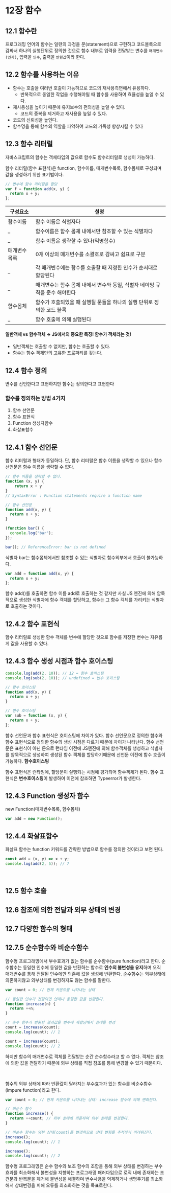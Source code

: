 # 12장 함수

## 12.1 함수란

프로그래밍 언어의 함수는 일련의 과정을 문(statement)으로 구현하고 코드블록으로 감싸서 하나의 실행단위로 정의한 것으로 함수 내부로 입력을 전달받는 변수를 `매개변수(인자)`, 입력을 `인수`, 출력을 `반환값`이라 한다.



## 12.2 함수를 사용하는 이유

- 함수는 호출을 여러번 호출이 가능하므로 코드의 재사용측면에서 유용하다.
  - 반복적으로 동일한 작업을 수행해야될 때 함수를 사용하여 효율성을 높일 수 있다.
- 재사용성을 높이기 때문에 유지보수의 편의성을 높일 수 있다.
  - 코드의 중복을 제거하고 재사용을 높일 수 있다.
- 코드의 신뢰성을 높인다.
- 함수명을 통해 함수의 역할을 파악하여 코드의 가독성 향상시킬 수 있다


## 12.3 함수 리터럴

자바스크립트의 함수는 객체타입의 값으로 함수도 함수리터럴로 생성이 가능하다.

함수 리터럴(함수 표현식)은 function, 함수이름, 매개변수목록, 함수몸체로 구성되며 값을 생성하기 위한 표기법이다.

```js
// 변수에 함수 리터럴을 할당
var f = function add(x, y) {
  return x + y;
};
```

구성요소 | 설명
---|---
함수이름 | 함수 이름은 식별자다
_ | 함수이름은 함수 몸체 내에서만 참조할 수 있는 식별자다
_ | 함수 이름은 생략할 수 있다(익명함수)
매개변수목록 | 0개 이상의 매개변수를 소괄호로 감싸고 쉼표로 구분
_ | 각 매개변수에는 함수를 호출할 때 지정한 인수가 순서대로 할당된다
_ | 매개변수는 함수 몸체 내에서 변수와 동일, 식별자 네이밍 규칙을 준수 해야한다
함수몸체 | 함수가 호출되었을 때 실행될 문들을 하나의 실행 단위로 정의한 코드 블록
_ | 함수 호출에 의해 실행된다

#### 일반객체 vs 함수객체 → JS에서의 중요한 특징! 함수가 객체라는 것!
- 일반객체는 호출할 수 없지만, 함수는 호출할 수 있다.
- 함수는 함수 객체만의 고유한 프로퍼티를 갖는다.

## 12.4 함수 정의

변수를 선언한다고 표현하지만 함수는 정의한다고 표현한다

### 함수를 정의하는 방법 4가지
1. 함수 선언문
2. 함수 표현식
3. Function 생성자함수
4. 화살표함수

## 12.4.1 함수 선언문

함수 리터럴과 형태가 동일하다. 단, 함수 리터럴은 함수 이름을 생략할 수 있으나 함수 선언문은 함수 이름을 생략할 수 없다.


```js
// 함수 이름을 생략할 수 없다.
function (x, y) {
    return x + y
}
// SyntaxError : Function statements require a function name
```

```js
// 함수 선언문
function add(x, y) {
  return x + y;
}
```

```js
(function bar() {
  console.log("bar");
});

bar(); // ReferenceError: bar is not defined
```
식별자 bar는 함수몸체에서만 참조할 수 있는 식별자로 함수외부에서 호출이 불가능하다.

```js
var add = function add(x, y) {
  return x + y;
};
```
함수 add()를 호출하면 함수 이름 add로 호출하는 것 같지만 사실 JS 엔진에 의해 암묵적으로 생성한 식별자에 함수 객체를 할당하고, 함수는 그 함수 객체를 가리키는 식별자로 호출하는 것이다.

## 12.4.2 함수 표현식
함수 리터럴로 생성한 함수 객체를 변수에 할당한 것으로 함수를 저장한 변수는 자유롭게 값을 사용할 수 있다.

## 12.4.3 함수 생성 시점과 함수 호이스팅

```js
console.log(add(2, 10)); // 12 = 함수 호이스팅
console.log(sub(2, 10)); // undefined = 변수 호이스팅

// 함수 호이스팅
function add(x, y) {
  return x + y;
}

// 변수 호이스팅
var sub = function (x, y) {
  return x + y;
};
```

함수 선언문과 함수 표현식은 호이스팅에 차이가 있다. 함수 선언문으로 정의한 함수와 함수 표현식으로 정의한 함수의 생성 시점은 다르기 때문에 차이가 나타난다. 함수 선언문은 표현식이 아닌 문으로 런타임 이전에 JS엔진에 의해 함수객체를 생성하고 식별자를 암묵적으로 생성하여 생성된 함수 객체를 할당하기때문에 선언문 이전에 함수 호출이 가능하다. **함수호이스팅**

함수 표현식은 런타임에, 할당문이 실행되는 시점에 평가되어 함수객체가 된다. 함수 표현식은 **변수호이스팅**이 발생하여 이전에 참조하면 Typeerror가 발생한다.


## 12.4.3 Function 생성자 함수
new Function(매개변수목록, 함수몸체)
```js
var add = new Function();
```

## 12.4.4 화살표함수
화살표 함수는 function 키워드를 간략한 방법으로 함수를 정의한 것이라고 보면 된다.
```js
const add = (x, y) => x + y;
console.log(add(2, 5)); // 7
```

<br>

## 12.5 함수 호출


## 12.6 참조에 의한 전달과 외부 상태의 변경


## 12.7 다양한 함수의 형태


## 12.7.5 순수함수와 비순수함수
함수형 프로그래밍에서 부수효과가 없는 함수를 순수함수(pure function)라고 한다. 순수함수는 동일한 인수에 동일한 값을 반환하는 함수로 **인수의 불변성을 유지**하며 오직 매개변수를 통해 전달된 인수에만 의존해 값을 생성해 반환한다. 순수함수는 외부상태에 의존하지않고 외부상태를 변경하지도 않는 함수를 말한다.
```js
var count = 0; // 현재 카운트를 나타내는 상태

// 동일한 인수가 전달되면 언제나 동일한 값을 반환한다.
function increase(n) {
  return ++n;
}

// 순수 함수가 반환한 결과값을 변수에 재할당해서 상태를 변경
count = increase(count);
console.log(count); // 1

count = increase(count);
console.log(count); // 2
```
하지만 함수의 매개변수로 객체를 전달받는 순간 순수함수라고 할 수 없다. 객체는 참조에 의한 값을 전달하기 때문에 외부 상태를 직접 참조를 통해 변경할 수 있기 때문이다.

<br>


함수의 외부 상태에 따라 반환값이 달라지는 부수효과가 있는 함수를 비순수함수(impure function)라고 한다.
```js
var count = 0; // 현재 카운트를 나타내는 상태: increase 함수에 의해 변화한다.

// 비순수 함수
function increase() {
  return ++count; // 외부 상태에 의존하며 외부 상태를 변경한다.
}

// 비순수 함수는 외부 상태(count)를 변경하므로 상태 변화를 추적하기 어려워진다.
increase();
console.log(count); // 1

increase();
console.log(count); // 2
```

함수형 프로그래밍은 순수 함수와 보조 함수의 조합을 통해 외부 상태를 변경하는 부수 효과를 최소화해서 불변성을 지향하는 프로그래밍 패러다임으로 로직 내에 존재하는 조건문과 반복문을 제거해 불변성을 해결하며 변수사용을 억제하거나 생명주기를 최소화해서 상태변경을 피해 오류를 최소화하는 것을 목표로한다.
